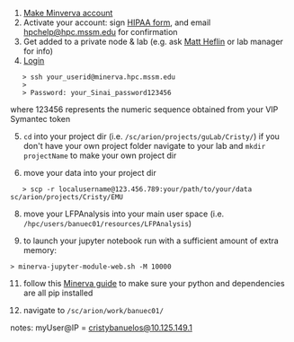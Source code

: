 1. [Make Minverva account](https://acctreq.hpc.mssm.edu)
2. Activate your account: sign [HIPAA form](https://hipaaforms.hpc.mssm.edu), and email [hpchelp@hpc.mssm.edu](hpchelp@hpc.mssm.edu) for confirmation
3. Get added to a private node & lab (e.g. ask [Matt Heflin](matthew.heflin@mssm.edu) or lab manager for info)
4. [Login](https://labs.icahn.mssm.edu/minervalab/minerva-quick-start/)
```
   > ssh your_userid@minerva.hpc.mssm.edu
   > 
   > Password: your_Sinai_password123456 
```
   where 123456 represents the numeric sequence obtained from your VIP Symantec token

5. ```cd``` into your project dir (i.e. ```/sc/arion/projects/guLab/Cristy/```)
     if you don't have your own project folder navigate to your lab and ```mkdir projectName``` to make your own project dir

6. move your data into your project dir
```
   > scp -r localusername@123.456.789:your/path/to/your/data sc/arion/projects/Cristy/EMU
```

8. move your LFPAnalysis into your main user space (i.e. ```/hpc/users/banuec01/resources/LFPAnalysis```)
   
10. to launch your jupyter notebook run with a sufficient amount of extra memory:
```
> minerva-jupyter-module-web.sh -M 10000
```

11. follow this [Minerva guide](https://labs.icahn.mssm.edu/minervalab/documentation/python-and-jupyter-notebook/) to make sure your python and dependencies are all pip installed

12. navigate to ```/sc/arion/work/banuec01/```

notes:
myUser@IP = cristybanuelos@10.125.149.1
